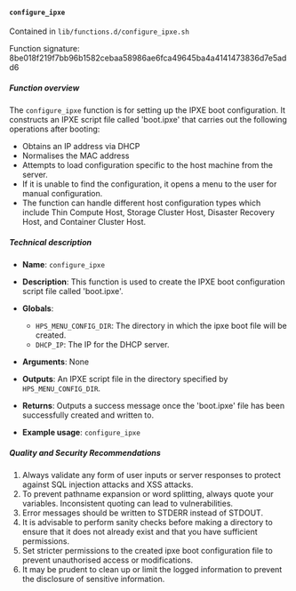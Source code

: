 #### `configure_ipxe `

Contained in `lib/functions.d/configure_ipxe.sh`

Function signature: 8be018f219f7bb96b1582cebaa58986ae6fca49645ba4a4141473836d7e5add6

##### Function overview

The `configure_ipxe` function is for setting up the IPXE boot configuration. It constructs an IPXE script file called 'boot.ipxe' that carries out the following operations after booting:

  - Obtains an IP address via DHCP
  - Normalises the MAC address 
  - Attempts to load configuration specific to the host machine from the server.
  - If it is unable to find the configuration, it opens a menu to the user for manual configuration.
  - The function can handle different host configuration types which include Thin Compute Host, Storage Cluster Host, Disaster Recovery Host, and Container Cluster Host.
  
##### Technical description

  - **Name**: `configure_ipxe`
  
  - **Description**: This function is used to create the IPXE boot configuration script file called 'boot.ipxe'.
  
  - **Globals**: 
    - `HPS_MENU_CONFIG_DIR`: The directory in which the ipxe boot file will be created.
    - `DHCP_IP`: The IP for the DHCP server.
  
  - **Arguments**: None
  
  - **Outputs**: An IPXE script file in the directory specified by `HPS_MENU_CONFIG_DIR`.
  
  - **Returns**: Outputs a success message once the 'boot.ipxe' file has been successfully created and written to.
  
  - **Example usage**: `configure_ipxe`
  
##### Quality and Security Recommendations

1. Always validate any form of user inputs or server responses to protect against SQL injection attacks and XSS attacks.
2. To prevent pathname expansion or word splitting, always quote your variables. Inconsistent quoting can lead to vulnerabilities.
3. Error messages should be written to STDERR instead of STDOUT.
4. It is advisable to perform sanity checks before making a directory to ensure that it does not already exist and that you have sufficient permissions.
5. Set stricter permissions to the created ipxe boot configuration file to prevent unauthorised access or modifications.
6. It may be prudent to clean up or limit the logged information to prevent the disclosure of sensitive information.

